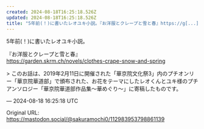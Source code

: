 ```yaml
---
created: 2024-08-18T16:25:18.526Z
updated: 2024-08-18T16:25:18.526Z
title: "5年前(！)に書いたレオユキ小説。『お洋服とクレープと雪と春』https://g[...]"
---
```


<p>5年前(！)に書いたレオユキ小説。</p><p>『お洋服とクレープと雪と春』<br /><a href="https://garden.skrm.ch/novels/clothes-crape-snow-and-spring" target="_blank" rel="nofollow noopener" translate="no"><span class="invisible">https://</span><span class="ellipsis">garden.skrm.ch/novels/clothes-</span><span class="invisible">crape-snow-and-spring</span></a></p><p>&gt; このお話は、2019年2月11日に開催された「華京院文化祭3」内のプチオンリー「華京院華道部」で頒布された、お花をテーマにしたレオくんとユキ様のプチアンソロジー「華京院華道部作品集〜華めぐり〜」に寄稿したものです。</p>

&mdash; 2024-08-18 16:25:18 UTC

Original URL: https://mastodon.social/@sakuramochi0/112983953798861139
